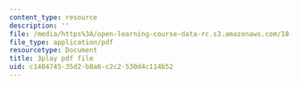 ```yaml
---
content_type: resource
description: ''
file: /media/https%3A/open-learning-course-data-rc.s3.amazonaws.com/18-01sc-single-variable-calculus-fall-2010/c140474535d2b8a6c2c2530d4c114b52_kCPVBl953eY.pdf
file_type: application/pdf
resourcetype: Document
title: 3play pdf file
uid: c1404745-35d2-b8a6-c2c2-530d4c114b52
---
```

